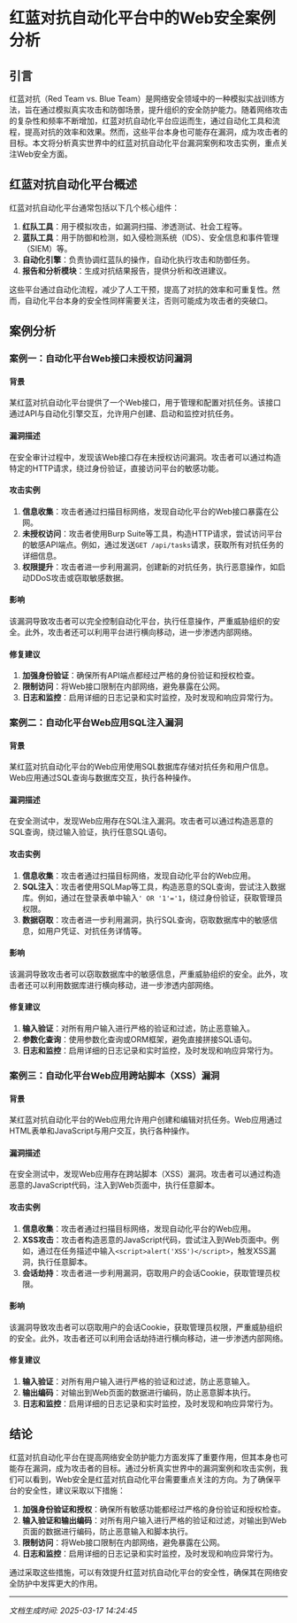 # 红蓝对抗自动化平台中的Web安全案例分析

## 引言

红蓝对抗（Red Team vs. Blue Team）是网络安全领域中的一种模拟实战训练方法，旨在通过模拟真实攻击和防御场景，提升组织的安全防护能力。随着网络攻击的复杂性和频率不断增加，红蓝对抗自动化平台应运而生，通过自动化工具和流程，提高对抗的效率和效果。然而，这些平台本身也可能存在漏洞，成为攻击者的目标。本文将分析真实世界中的红蓝对抗自动化平台漏洞案例和攻击实例，重点关注Web安全方面。

## 红蓝对抗自动化平台概述

红蓝对抗自动化平台通常包括以下几个核心组件：

1. **红队工具**：用于模拟攻击，如漏洞扫描、渗透测试、社会工程等。
2. **蓝队工具**：用于防御和检测，如入侵检测系统（IDS）、安全信息和事件管理（SIEM）等。
3. **自动化引擎**：负责协调红蓝队的操作，自动化执行攻击和防御任务。
4. **报告和分析模块**：生成对抗结果报告，提供分析和改进建议。

这些平台通过自动化流程，减少了人工干预，提高了对抗的效率和可重复性。然而，自动化平台本身的安全性同样需要关注，否则可能成为攻击者的突破口。

## 案例分析

### 案例一：自动化平台Web接口未授权访问漏洞

#### 背景

某红蓝对抗自动化平台提供了一个Web接口，用于管理和配置对抗任务。该接口通过API与自动化引擎交互，允许用户创建、启动和监控对抗任务。

#### 漏洞描述

在安全审计过程中，发现该Web接口存在未授权访问漏洞。攻击者可以通过构造特定的HTTP请求，绕过身份验证，直接访问平台的敏感功能。

#### 攻击实例

1. **信息收集**：攻击者通过扫描目标网络，发现自动化平台的Web接口暴露在公网。
2. **未授权访问**：攻击者使用Burp Suite等工具，构造HTTP请求，尝试访问平台的敏感API端点。例如，通过发送`GET /api/tasks`请求，获取所有对抗任务的详细信息。
3. **权限提升**：攻击者进一步利用漏洞，创建新的对抗任务，执行恶意操作，如启动DDoS攻击或窃取敏感数据。

#### 影响

该漏洞导致攻击者可以完全控制自动化平台，执行任意操作，严重威胁组织的安全。此外，攻击者还可以利用平台进行横向移动，进一步渗透内部网络。

#### 修复建议

1. **加强身份验证**：确保所有API端点都经过严格的身份验证和授权检查。
2. **限制访问**：将Web接口限制在内部网络，避免暴露在公网。
3. **日志和监控**：启用详细的日志记录和实时监控，及时发现和响应异常行为。

### 案例二：自动化平台Web应用SQL注入漏洞

#### 背景

某红蓝对抗自动化平台的Web应用使用SQL数据库存储对抗任务和用户信息。Web应用通过SQL查询与数据库交互，执行各种操作。

#### 漏洞描述

在安全测试中，发现Web应用存在SQL注入漏洞。攻击者可以通过构造恶意的SQL查询，绕过输入验证，执行任意SQL语句。

#### 攻击实例

1. **信息收集**：攻击者通过扫描目标网络，发现自动化平台的Web应用。
2. **SQL注入**：攻击者使用SQLMap等工具，构造恶意的SQL查询，尝试注入数据库。例如，通过在登录表单中输入`' OR '1'='1`，绕过身份验证，获取管理员权限。
3. **数据窃取**：攻击者进一步利用漏洞，执行SQL查询，窃取数据库中的敏感信息，如用户凭证、对抗任务详情等。

#### 影响

该漏洞导致攻击者可以窃取数据库中的敏感信息，严重威胁组织的安全。此外，攻击者还可以利用数据库进行横向移动，进一步渗透内部网络。

#### 修复建议

1. **输入验证**：对所有用户输入进行严格的验证和过滤，防止恶意输入。
2. **参数化查询**：使用参数化查询或ORM框架，避免直接拼接SQL语句。
3. **日志和监控**：启用详细的日志记录和实时监控，及时发现和响应异常行为。

### 案例三：自动化平台Web应用跨站脚本（XSS）漏洞

#### 背景

某红蓝对抗自动化平台的Web应用允许用户创建和编辑对抗任务。Web应用通过HTML表单和JavaScript与用户交互，执行各种操作。

#### 漏洞描述

在安全测试中，发现Web应用存在跨站脚本（XSS）漏洞。攻击者可以通过构造恶意的JavaScript代码，注入到Web页面中，执行任意脚本。

#### 攻击实例

1. **信息收集**：攻击者通过扫描目标网络，发现自动化平台的Web应用。
2. **XSS攻击**：攻击者构造恶意的JavaScript代码，尝试注入到Web页面中。例如，通过在任务描述中输入`<script>alert('XSS')</script>`，触发XSS漏洞，执行任意脚本。
3. **会话劫持**：攻击者进一步利用漏洞，窃取用户的会话Cookie，获取管理员权限。

#### 影响

该漏洞导致攻击者可以窃取用户的会话Cookie，获取管理员权限，严重威胁组织的安全。此外，攻击者还可以利用会话劫持进行横向移动，进一步渗透内部网络。

#### 修复建议

1. **输入验证**：对所有用户输入进行严格的验证和过滤，防止恶意输入。
2. **输出编码**：对输出到Web页面的数据进行编码，防止恶意脚本执行。
3. **日志和监控**：启用详细的日志记录和实时监控，及时发现和响应异常行为。

## 结论

红蓝对抗自动化平台在提高网络安全防护能力方面发挥了重要作用，但其本身也可能存在漏洞，成为攻击者的目标。通过分析真实世界中的漏洞案例和攻击实例，我们可以看到，Web安全是红蓝对抗自动化平台需要重点关注的方向。为了确保平台的安全性，建议采取以下措施：

1. **加强身份验证和授权**：确保所有敏感功能都经过严格的身份验证和授权检查。
2. **输入验证和输出编码**：对所有用户输入进行严格的验证和过滤，对输出到Web页面的数据进行编码，防止恶意输入和脚本执行。
3. **限制访问**：将Web接口限制在内部网络，避免暴露在公网。
4. **日志和监控**：启用详细的日志记录和实时监控，及时发现和响应异常行为。

通过采取这些措施，可以有效提升红蓝对抗自动化平台的安全性，确保其在网络安全防护中发挥更大的作用。

---

*文档生成时间: 2025-03-17 14:24:45*


